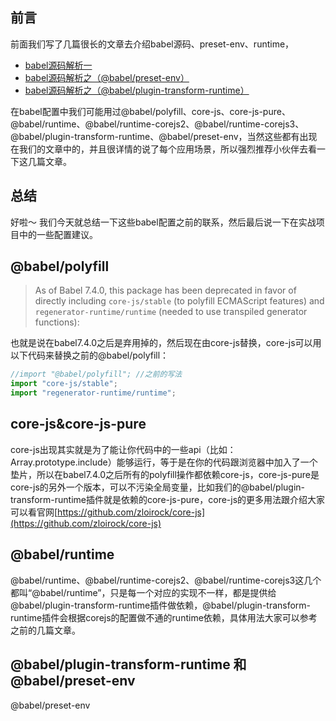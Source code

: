 ## 前言

前面我们写了几篇很长的文章去介绍babel源码、preset-env、runtime，

- [babel源码解析一](https://vvbug.blog.csdn.net/article/details/103823257)
- [babel源码解析之（@babel/preset-env）](https://vvbug.blog.csdn.net/article/details/107052867)
- [babel源码解析之（@babel/plugin-transform-runtime）](https://vvbug.blog.csdn.net/article/details/107082649)

在babel配置中我们可能用过@babel/polyfill、core-js、core-js-pure、@babel/runtime、@babel/runtime-corejs2、@babel/runtime-corejs3、@babel/plugin-transform-runtime、@babel/preset-env，当然这些都有出现在我们的文章中的，并且很详情的说了每个应用场景，所以强烈推荐小伙伴去看一下这几篇文章。

## 总结

好啦～ 我们今天就总结一下这些babel配置之前的联系，然后最后说一下在实战项目中的一些配置建议。

## @babel/polyfill

> As of Babel 7.4.0, this package has been deprecated in favor of directly including `core-js/stable` (to polyfill ECMAScript features) and `regenerator-runtime/runtime` (needed to use transpiled generator functions):

也就是说在babel7.4.0之后是弃用掉的，然后现在由core-js替换，core-js可以用以下代码来替换之前的@babel/polyfill：

```js
//import "@babel/polyfill"; //之前的写法
import "core-js/stable";
import "regenerator-runtime/runtime";
```

## core-js&core-js-pure

core-js出现其实就是为了能让你代码中的一些api（比如：Array.prototype.include）能够运行，等于是在你的代码跟浏览器中加入了一个垫片，所以在babel7.4.0之后所有的polyfill操作都依赖core-js，core-js-pure是core-js的另外一个版本，可以不污染全局变量，比如我们的@babel/plugin-transform-runtime插件就是依赖的core-js-pure，core-js的更多用法跟介绍大家可以看官网[https://github.com/zloirock/core-js](https://github.com/zloirock/core-js)

## @babel/runtime

@babel/runtime、@babel/runtime-corejs2、@babel/runtime-corejs3这几个都叫“@babel/runtime”，只是每一个对应的实现不一样，都是提供给@babel/plugin-transform-runtime插件做依赖，@babel/plugin-transform-runtime插件会根据corejs的配置做不通的runtime依赖，具体用法大家可以参考之前的几篇文章。

## @babel/plugin-transform-runtime 和 @babel/preset-env

@babel/preset-env

